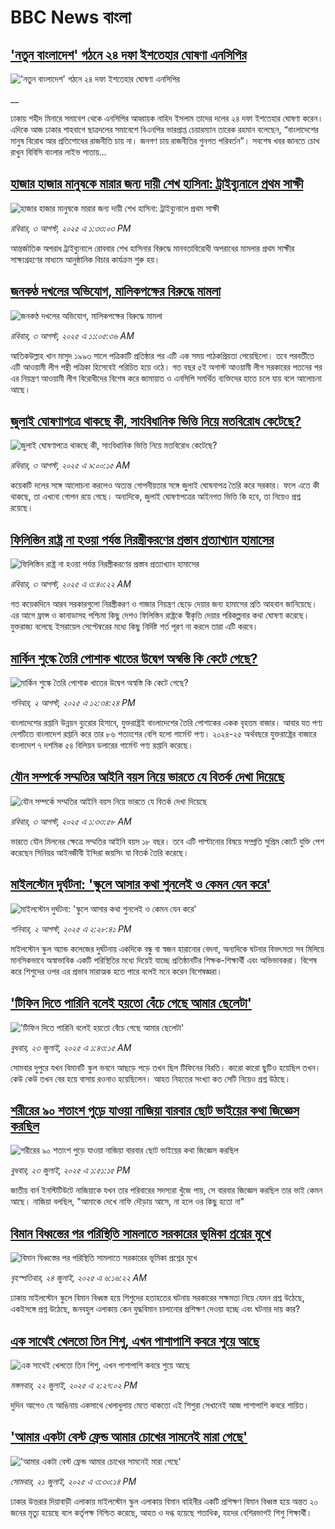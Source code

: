 # BBC News বাংলা## ['নতুন বাংলাদেশ' গঠনে ২৪ দফা ইশতেহার ঘোষণা এনসিপির](https://www.bbc.co.uk/bengali/live/c23pny3zd38t?at_medium=RSS&at_campaign=rss?at_campaign=githubrss)!['নতুন বাংলাদেশ' গঠনে ২৪ দফা ইশতেহার ঘোষণা এনসিপির](https://ichef.bbci.co.uk/ace/standard/240/cpsprodpb/47bd/live/b965b070-7071-11f0-89ea-4d6f9851f623.jpg)__ঢাকায় শহীদ মিনারে সমাবেশ থেকে এনসিপির আহ্বায়ক নাহিদ ইসলাম তাদের দলের ২৪ দফা ইশতেহার ঘোষণা করেন। এদিকে আজ ঢাকার শাহবাগে ছাত্রদলের সমাবেশে  বিএনপির ভারপ্রাপ্ত চেয়ারম্যান তারেক রহমান বলেছেন, “বাংলাদেশের মানুষ বিরোধ আর প্রতিশোধের রাজনীতি চায় না। জনগণ চায় রাজনীতির গুনগত পরিবর্তন”।  সবশেষ খবর জানতে চোখ রাখুন বিবিসি বাংলার লাইভ পাতায়...## [হাজার হাজার মানুষকে মারার জন্য দায়ী শেখ হাসিনা: ট্রাইব্যুনালে প্রথম সাক্ষী](https://www.bbc.com/bengali/articles/cvgn924p6yyo?at_medium=RSS&at_campaign=rss?at_campaign=githubrss)![হাজার হাজার মানুষকে মারার জন্য দায়ী শেখ হাসিনা: ট্রাইব্যুনালে প্রথম সাক্ষী](https://ichef.bbci.co.uk/ace/ws/240/cpsprodpb/1145/live/9889db50-7063-11f0-89ea-4d6f9851f623.jpg)_রবিবার, ৩ আগস্ট, ২০২৫ এ ১:৩৩:০৩ PM_আন্তর্জাতিক অপরাধ ট্রাইব্যুনালে রোববার শেখ হাসিনার বিরুদ্ধে মানবতাবিরোধী অপরাধের মামলার প্রথম সাক্ষীর সাক্ষ্যগ্রহণের মাধ্যমে আনুষ্ঠানিক বিচার কার্যক্রম শুরু হয়।## [জনকণ্ঠ দখলের অভিযোগ, মালিকপক্ষের বিরুদ্ধে মামলা](https://www.bbc.com/bengali/articles/cpdjxwepgxzo?at_medium=RSS&at_campaign=rss?at_campaign=githubrss)![জনকণ্ঠ দখলের অভিযোগ, মালিকপক্ষের বিরুদ্ধে মামলা](https://ichef.bbci.co.uk/ace/ws/240/cpsprodpb/059b/live/892552d0-704e-11f0-8dbd-f3d32ebd3327.jpg)_রবিবার, ৩ আগস্ট, ২০২৫ এ ১১:০৫:৩৬ AM_আতিকউল্লাহ খান মাসুদ ১৯৯৩ সালে পত্রিকাটি প্রতিষ্ঠার পর এটি এক  সময় পাঠকপ্রিয়তা পেয়েছিলো। তবে পরবর্তীতে এটি আওয়ামী লীগ পন্থী পত্রিকা হিসেবেই পরিচিত হয়ে ওঠে। গত বছর ৫ই অগাস্ট আওয়ামী লীগ সরকারের পতনের পর এর নিয়ন্ত্রণ আওয়ামী লীগ বিরোধীদের বিশেষ করে জামায়াত ও এনসিপি সমর্থিত ব্যক্তিদের হাতে চলে যায় বলে আলোচনা আছে।## [জুলাই ঘোষণাপত্রে থাকছে কী, সাংবিধানিক ভিত্তি নিয়ে মতবিরোধ কেটেছে?](https://www.bbc.com/bengali/articles/cq68gzvvnz9o?at_medium=RSS&at_campaign=rss?at_campaign=githubrss)![জুলাই ঘোষণাপত্রে থাকছে কী, সাংবিধানিক ভিত্তি নিয়ে মতবিরোধ কেটেছে?](https://ichef.bbci.co.uk/ace/ws/240/cpsprodpb/f9b5/live/bc2eb330-6fbb-11f0-9ea6-69bbbb72bd69.jpg)_রবিবার, ৩ আগস্ট, ২০২৫ এ ৯:০০:১৫ AM_কয়েকটি দলের সঙ্গে আলোচনা করলেও অত্যন্ত গোপনীয়তার সঙ্গে জুলাই ঘোষনাপত্র তৈরি করে সরকার। ফলে এতে কী থাকছে, তা এখনো গোপন রয়ে গেছে। অন্যদিকে, জুলাই ঘোষণাপত্রের আইনগত ভিত্তি কি হবে, তা নিয়েও প্রশ্ন রয়েছে।## [ফিলিস্তিন রাষ্ট্র না হওয়া পর্যন্ত নিরস্ত্রীকরণের প্রস্তাব প্রত্যাখ্যান হামাসের](https://www.bbc.com/bengali/articles/cjeyxg4le4do?at_medium=RSS&at_campaign=rss?at_campaign=githubrss)![ফিলিস্তিন রাষ্ট্র না হওয়া পর্যন্ত নিরস্ত্রীকরণের প্রস্তাব প্রত্যাখ্যান হামাসের](https://ichef.bbci.co.uk/ace/ws/240/cpsprodpb/898d/live/4e8c50f0-7018-11f0-af20-030418be2ca5.jpg)_রবিবার, ৩ আগস্ট, ২০২৫ এ ৩:৪০:২২ AM_গত কয়েকদিনে আরব সরকারগুলো নিরস্ত্রীকরণ ও গাজার নিয়ন্ত্রণ ছেড়ে দেয়ার জন্য হামাসের প্রতি আহবান জানিয়েছে। এর আগে ফ্রান্স ও কানাডাসহ পশ্চিমা কিছু দেশও ফিলিস্তিন রাষ্ট্রকে স্বীকৃতি দেয়ার পরিকল্পনার কথা ঘোষণা করেছে। যুক্তরাজ্য বলেছে ইসরায়েল সেপ্টেম্বরের মধ্যে কিছু নির্দিষ্ট শর্ত পূরণ না করলে তারা এটি করবে।## [মার্কিন শুল্কে তৈরি পোশাক খাতের উদ্বেগ অস্বস্তি কি কেটে গেছে?](https://www.bbc.com/bengali/articles/cr5r3v7797go?at_medium=RSS&at_campaign=rss?at_campaign=githubrss)![মার্কিন শুল্কে তৈরি পোশাক খাতের উদ্বেগ অস্বস্তি কি কেটে গেছে?](https://ichef.bbci.co.uk/ace/ws/240/cpsprodpb/ba68/live/6e9838e0-6f97-11f0-83c1-5333aa2cd2e0.jpg)_শনিবার, ২ আগস্ট, ২০২৫ এ ১২:৩৪:২৪ PM_বাংলাদেশের রপ্তানি উন্নয়ন ব্যুরোর হিসাবে, যুক্তরাষ্ট্রই বাংলাদেশের তৈরি পোশাকের একক বৃহত্তম বাজার। আবার যত পণ্য দেশটিতে বাংলাদেশ রপ্তানি করে তার ৮৬ শতাংশের বেশি হলো গার্মেন্ট পণ্য। ২০২৪-২৫ অর্থবছরে যুক্তরাষ্ট্রের বাজারে বাংলাদেশ ৭ দশমিক ৫৪ বিলিয়ন ডলারের গার্মেন্ট পণ্য রপ্তানি করেছে।## [যৌন সম্পর্কে সম্মতির আইনি বয়স নিয়ে ভারতে যে বিতর্ক দেখা দিয়েছে](https://www.bbc.com/bengali/articles/cy4d8nnqekvo?at_medium=RSS&at_campaign=rss?at_campaign=githubrss)![যৌন সম্পর্কে সম্মতির আইনি বয়স নিয়ে ভারতে যে বিতর্ক দেখা দিয়েছে](https://ichef.bbci.co.uk/ace/ws/240/cpsprodpb/87b6/live/14229d10-6f8d-11f0-89ea-4d6f9851f623.jpg)_রবিবার, ৩ আগস্ট, ২০২৫ এ ১:৩৩:৫৮ AM_ভারতে যৌন মিলনের ক্ষেত্রে সম্মতির আইনি বয়স ১৮ বছর। তবে এটি পাল্টানোর বিষয়ে সম্প্রতি সুপ্রিম কোর্টে যুক্তি পেশ করেছেন সিনিয়র আইনজীবী ইন্দিরা জয়সিং যা বিতর্ক তৈরি করেছে।## [মাইলস্টোন দুর্ঘটনা: 'স্কুলে আসার কথা শুনলেই ও কেমন যেন করে'](https://www.bbc.com/bengali/articles/cz0ylyd50k3o?at_medium=RSS&at_campaign=rss?at_campaign=githubrss)![মাইলস্টোন দুর্ঘটনা: 'স্কুলে আসার কথা শুনলেই ও কেমন যেন করে'](https://ichef.bbci.co.uk/ace/ws/240/cpsprodpb/b1a9/live/559e9ab0-6fa5-11f0-8dbd-f3d32ebd3327.png)_শনিবার, ২ আগস্ট, ২০২৫ এ ২:২৮:৪১ PM_মাইলস্টোন স্কুল অ্যান্ড কলেজের দুর্ঘটনায় একদিকে বন্ধু বা স্বজন হারানোর বেদনা, অন্যদিকে ঘটনার বিভৎসতা সব মিলিয়ে মানসিকভাবে অস্বাভাবিক একটি পরিস্থিতির মধ্যে দিয়েই যাচ্ছে প্রতিষ্ঠানটির শিক্ষক-শিক্ষার্থী এবং অভিভাবকরা। বিশেষ করে শিশুদের ওপর এর প্রভাব মারাত্মক হতে পারে বলেই মনে করেন বিশেষজ্ঞরা।## ['টিফিন দিতে পারিনি বলেই হয়তো বেঁচে গেছে আমার ছেলেটা'](https://www.bbc.com/bengali/articles/c07d4n1vxl1o?at_medium=RSS&at_campaign=rss?at_campaign=githubrss)!['টিফিন দিতে পারিনি বলেই হয়তো বেঁচে গেছে আমার ছেলেটা'](https://ichef.bbci.co.uk/ace/ws/240/cpsprodpb/34db/live/480665e0-670d-11f0-97e0-491eb8268629.jpg)_বুধবার, ২৩ জুলাই, ২০২৫ এ ১:৪৩:১৫ AM_সোমবার দুপুরে যখন বিমানটি স্কুল ভবনে আছড়ে পড়ে তখন ছিল টিফিনের বিরতি। কারো কারো ছুটিও হয়েছিল তখন। কেউ কেউ তখন বের হয়ে বাসায় রওনাও হয়েছিলেন। আহত নিহতের সংখ্যা কত সেটি নিয়েও প্রশ্ন উঠছে।## [শরীরের ৯০ শতাংশ পুড়ে যাওয়া নাজিয়া বারবার ছোট ভাইয়ের কথা জিজ্ঞেস করছিল](https://www.bbc.com/bengali/articles/cg75lydvjj4o?at_medium=RSS&at_campaign=rss?at_campaign=githubrss)![শরীরের ৯০ শতাংশ পুড়ে যাওয়া নাজিয়া বারবার ছোট ভাইয়ের কথা জিজ্ঞেস করছিল](https://ichef.bbci.co.uk/ace/ws/240/cpsprodpb/de08/live/5b08d890-67c5-11f0-bdb3-2fec70b719ae.jpg)_বুধবার, ২৩ জুলাই, ২০২৫ এ ১:৫১:১৫ PM_জাতীয় বার্ন ইনস্টিটিউটে নাজিয়াকে যখন তার পরিবারের সদস্যরা খুঁজে পায়, সে বারবার জিজ্ঞেস করছিল তার ভাই কেমন আছে। নাজিয়া বলছিল, "আমাকে দেখে নাফি দৌড়ায় আসে, না হলে ওর কিছু হতো না"## [বিমান বিধ্বস্তের পর পরিস্থিতি সামলাতে সরকারের ভূমিকা প্রশ্নের মুখে](https://www.bbc.com/bengali/articles/cp3le0l82eko?at_medium=RSS&at_campaign=rss?at_campaign=githubrss)![বিমান বিধ্বস্তের পর পরিস্থিতি সামলাতে সরকারের ভূমিকা প্রশ্নের মুখে](https://ichef.bbci.co.uk/ace/ws/240/cpsprodpb/4b48/live/726de4b0-6812-11f0-89ea-4d6f9851f623.jpg)_বৃহস্পতিবার, ২৪ জুলাই, ২০২৫ এ ৬:১৬:২২ AM_ঢাকায় মাইলস্টোন স্কুলে বিমান বিধ্বস্ত হয়ে শিশুদের হতাহতের ঘটনায় সরকারের সক্ষমতা নিয়ে যেমন প্রশ্ন উঠেছে, একইসঙ্গে প্রশ্ন উঠেছে, জনবহুল এলাকায় কেন যুদ্ধবিমান চালানোর প্রশিক্ষণ দেওয়া হচ্ছে এবং ঘটনার দায় কার?## [এক সাথেই খেলতো তিন শিশু, এখন পাশাপাশি কবরে শুয়ে আছে](https://www.bbc.com/bengali/articles/c75r2n3gwr9o?at_medium=RSS&at_campaign=rss?at_campaign=githubrss)![এক সাথেই খেলতো তিন শিশু, এখন পাশাপাশি কবরে শুয়ে আছে](https://ichef.bbci.co.uk/ace/ws/240/cpsprodpb/fb31/live/e29d7c60-6703-11f0-8dbd-f3d32ebd3327.jpg)_মঙ্গলবার, ২২ জুলাই, ২০২৫ এ ২:২৭:০২ PM_দুদিন আগেও যে আঙিনায় একসাথে খেলাধুলায় মেতে থাকতো এই শিশুরা সেখানেই আজ পাশাপাশি কবরে শায়িত।## ['আমার একটা বেস্ট ফ্রেন্ড আমার চোখের সামনেই মারা গেছে'](https://www.bbc.com/bengali/articles/cdjxv2me41no?at_medium=RSS&at_campaign=rss?at_campaign=githubrss)!['আমার একটা বেস্ট ফ্রেন্ড আমার চোখের সামনেই মারা গেছে'](https://ichef.bbci.co.uk/ace/ws/240/cpsprodpb/da06/live/5342e3e0-6643-11f0-af20-030418be2ca5.jpg)_সোমবার, ২১ জুলাই, ২০২৫ এ ৩:৩০:১৪ PM_ঢাকার উত্তরার দিয়াবাড়ী এলাকায় মাইলস্টোন স্কুল এলাকায় বিমান বাহিনীর একটি প্রশিক্ষণ বিমান বিধ্বস্ত হয়ে অন্তত ২০ জনের মৃত্যু হয়েছে বলে কর্তৃপক্ষ নিশ্চিত করেছে, আহত ও দগ্ধ হয়েছে শতাধিক, যাদের বেশিরভাগই শিশু শিক্ষার্থী।